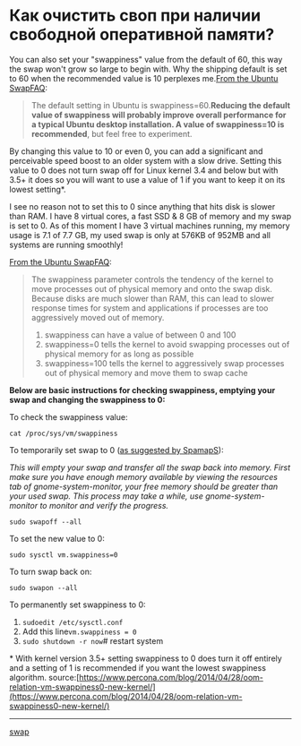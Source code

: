 # Как очистить своп при наличии свободной оперативной памяти?

You can also set your "swappiness" value from the default of 60, this way the swap won't grow so large to begin with. Why the shipping default is set to 60 when the recommended value is 10 perplexes me.[From the Ubuntu SwapFAQ](https://help.ubuntu.com/community/SwapFaq#What_is_swappiness_and_how_do_I_change_it.3F):

> The default setting in Ubuntu is swappiness=60.**Reducing the default value of swappiness will probably improve overall performance for a typical Ubuntu desktop installation. A value of swappiness=10 is recommended**, but feel free to experiment.

By changing this value to 10 or even 0, you can add a significant and perceivable speed boost to an older system with a slow drive. Setting this value to 0 does not turn swap off for Linux kernel 3.4 and below but with 3.5+ it does so you will want to use a value of 1 if you want to keep it on its lowest setting\*.

I see no reason not to set this to 0 since anything that hits disk is slower than RAM. I have 8 virtual cores, a fast SSD & 8 GB of memory and my swap is set to 0. As of this moment I have 3 virtual machines running, my memory usage is 7.1 of 7.7 GB, my used swap is only at 576KB of 952MB and all systems are running smoothly!

[From the Ubuntu SwapFAQ](https://help.ubuntu.com/community/SwapFaq#What_is_swappiness_and_how_do_I_change_it.3F):

> The swappiness parameter controls the tendency of the kernel to move processes out of physical memory and onto the swap disk. Because disks are much slower than RAM, this can lead to slower response times for system and applications if processes are too aggressively moved out of memory.
> 
> 1.  swappiness can have a value of between 0 and 100
> 2.  swappiness=0 tells the kernel to avoid swapping processes out of physical memory for as long as possible
> 3.  swappiness=100 tells the kernel to aggressively swap processes out of physical memory and move them to swap cache

**Below are basic instructions for checking swappiness, emptying your swap and changing the swappiness to 0:**

To check the swappiness value:

```
cat /proc/sys/vm/swappiness

```

To temporarily set swap to 0 ([as suggested by SpamapS](https://askubuntu.com/questions/1357/how-to-empty-swap-if-there-is-free-ram/1359#1359)):

_This will empty your swap and transfer all the swap back into memory. First make sure you have enough memory available by viewing the resources tab of gnome-system-monitor, your free memory should be greater than your used swap. This process may take a while, use gnome-system-monitor to monitor and verify the progress._

```
sudo swapoff --all

```

To set the new value to 0:

```
sudo sysctl vm.swappiness=0 

```

To turn swap back on:

```
sudo swapon --all

```

To permanently set swappiness to 0:

1.  `sudoedit /etc/sysctl.conf`
2.  Add this line`vm.swappiness = 0`
3.  `sudo shutdown -r now`\# restart system

\* With kernel version 3.5+ setting swappiness to 0 does turn it off entirely and a setting of 1 is recommended if you want the lowest swappiness algorithm. source:[https://www.percona.com/blog/2014/04/28/oom-relation-vm-swappiness0-new-kernel/](https://www.percona.com/blog/2014/04/28/oom-relation-vm-swappiness0-new-kernel/)

**********
[swap](/tags/swap.md)
